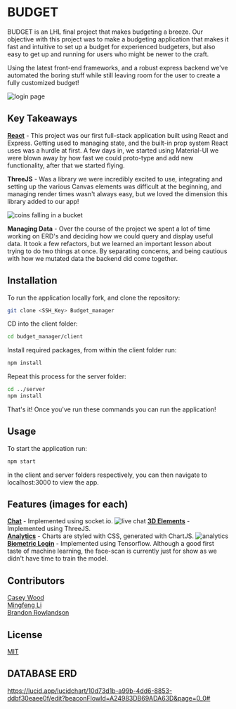 # BUDGET

BUDGET is an LHL final project that makes budgeting a breeze. Our objective with this project was to make a budgeting application that makes it fast and intuitive to set up a budget for experienced budgeters, but also easy to get up and running for users who might be newer to the craft. 

   Using the latest front-end frameworks, and a robust express backend we've automated the boring stuff while still leaving room for the user to create a fully customized budget!

![login page](https://github.com/CaseyQWood/Buckets/blob/master/client/docs/login-facemesh.gif)

## Key Takeaways
**[React](https://reactjs.org/)** - This project was our first full-stack application built using React and Express. Getting used to managing state, and the built-in prop system React uses was a hurdle at first. A few days in, we started using Material-UI we were blown away by how fast we could proto-type and add new functionality, after that we started flying.

**ThreeJS** - Was a library we were incredibly excited to use, integrating and setting up the various Canvas elements was difficult at the beginning, and managing render times wasn't always easy, but we loved the dimension this library added to our app!

![coins falling in a bucket](https://github.com/CaseyQWood/Buckets/blob/master/client/docs/bucket-animation-budget.gif)

**Managing Data** - Over the course of the project we spent a lot of time working on ERD's and deciding how we could query and display useful data. It took a few refactors, but we learned an important lesson about trying to do two things at once. By separating concerns, and being cautious with how we mutated data the backend did come together.

## Installation

To run the application locally fork, and clone the repository:

```bash
git clone <SSH_Key> Budget_manager
```
CD into the client folder:
```bash
cd budget_manager/client
```
Install required packages, from within the client folder run:
```bash
npm install
```
Repeat this process for the server folder:
```bash
cd ../server
npm install
```

That's it! Once you've run these commands you can run the application!

## Usage

To start the application run:
```bash
npm start
```
in the client and server folders respectively, you can then navigate to localhost:3000 to view the app.

## Features (images for each)
**[Chat](https://socket.io/)** - Implemented using socket.io. 
![live chat](https://github.com/CaseyQWood/Buckets/blob/master/client/docs/live-chat.gif) 
**[3D Elements](https://threejs.org/)** - Implemented using ThreeJS.  
**[Analytics](https://www.chartjs.org/)** - Charts are styled with CSS, generated with ChartJS.
![analytics](https://github.com/CaseyQWood/Buckets/blob/master/client/docs/Screen%20Shot%202021-08-15%20at%209.48.57%20PM.png)
**[Biometric Login](https://www.tensorflow.org/)** - Implemented using Tensorflow. Although a good first taste of machine learning, the face-scan is currently just for show as we didn't have time to train the model.

## Contributors
[Casey Wood](http://github.com/CaseyQWood)   
[Mingfeng Li](http://github.com/MingfengLi0122)   
[Brandon Rowlandson](http://github.com/Barndon99)

## License
[MIT](https://choosealicense.com/licenses/mit/) 

## DATABASE ERD
https://lucid.app/lucidchart/10d73d1b-a99b-4dd6-8853-ddbf30eaee0f/edit?beaconFlowId=A24983DB69ADA63D&page=0_0#